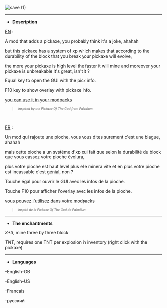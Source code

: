 ![save (1)](https://github.com/cedr0u/antique-pickaxe/assets/55026534/366ecb1a-34a6-4877-b3d0-28eed259719d)
<hr />
<ul>
<li style="text-align: left;"><strong>Description</strong></li>
</ul>
<p><span style="text-decoration: underline;">EN</span> :</p>
<p>A mod that adds a pickaxe, you probably think it's a joke, ahahah</p>
<p>but this pickaxe has a system of xp which makes that according to the durability of the block that you break your pickaxe will evolve,</p>
<p>the more your pickaxe is high level the faster it will mine and moreover your pickaxe is unbreakable it's great, isn't it ?</p>
<p>Equal key to open the GUI with the pick info.</p>
<p>F10 key to show overlay with pickaxe info.</p>
<p><span style="text-decoration: underline;">you can use it in your modpacks</span></p>
<blockquote>
<p><span style="font-size: 10px;"><em>&nbsp;inspired by the Pickaxe Of The God from Paladium</em></span></p>
</blockquote>
<p>&nbsp;</p>
<p><span style="text-decoration: underline;">FR</span> :</p>
<p>Un mod qui rajoute une pioche, vous vous dites surement c'est une blague, ahahah</p>
<p>mais cette pioche a un syst&eacute;me d'xp qui fait que selon la durabilit&eacute; du block que vous cassez votre pioche &eacute;volura,</p>
<p>plus votre pioche est haut level plus elle minera vite et en plus votre pioche est incassable c'est g&eacute;nial, non ?</p>
<p><span class="word menu-enabled">Touche</span>&nbsp;<span class="word menu-enabled">&eacute;gal</span>&nbsp;<span class="word menu-enabled">pour</span>&nbsp;<span class="word menu-enabled">ouvrir</span>&nbsp;<span class="word menu-enabled">le</span>&nbsp;<span class="word menu-enabled">GUI</span>&nbsp;<span class="word menu-enabled">avec</span>&nbsp;<span class="word menu-enabled">les infos</span>&nbsp;<span class="word menu-enabled">de</span>&nbsp;<span class="word menu-enabled">la</span>&nbsp;<span class="word menu-enabled">pioche.</span></p>
<p><span class="word menu-enabled">Touche&nbsp;F10&nbsp;pour afficher l'overlay avec les&nbsp;infos&nbsp;de&nbsp;la&nbsp;pioche.</span></p>
<p><span style="text-decoration: underline;"><span class="word menu-enabled">vous pouvez l'utilisez dans votre modpacks</span></span></p>
<blockquote>
<p><span style="font-size: 10px;"><em><span class="word menu-enabled">&nbsp;<span style="font-size: 10px;">inspir&eacute; de la Pickaxe Of The God de Paladium</span></span></em></span></p>
</blockquote>
<p><span/></span></span></em></span></p>
<hr />
<ul>
<li><strong>The enchantments</strong></li>
</ul>
<p><em>3*3</em>, mine three by three block</p>
<p><em>TNT</em>, requires one TNT per explosion in inventory (right click with the pickaxe)</p>
<hr />
<ul>
<li><strong>Languages</strong></li>
</ul>
<p>-English-GB</p>
<p>-English-US</p>
<p>-Francais</p>
<p>-русский</p>

